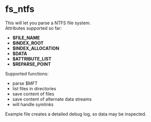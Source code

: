 # fs_ntfs
This will let you parse a NTFS file system.\
Attributes supported so far: 
 * **$FILE_NAME**
 * **$INDEX_ROOT**
 * **$INDEX_ALLOCATION**
 * **$DATA**
 * **$ATTRIBUTE_LIST**
 * **$REPARSE_POINT**

Supported functions: 
* parse $MFT
* list files in directories
* save content of files
* save content of alternate data streams
* will handle symlinks

Example file creates a detailed debug log, so data may be inspected.
